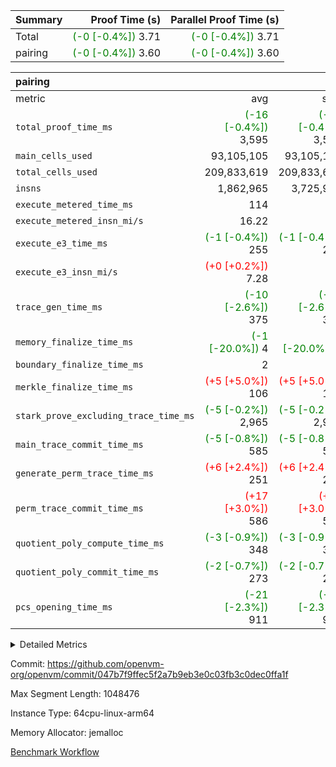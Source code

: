 | Summary | Proof Time (s) | Parallel Proof Time (s) |
|:---|---:|---:|
| Total | <span style='color: green'>(-0 [-0.4%])</span> 3.71 | <span style='color: green'>(-0 [-0.4%])</span> 3.71 |
| pairing | <span style='color: green'>(-0 [-0.4%])</span> 3.60 | <span style='color: green'>(-0 [-0.4%])</span> 3.60 |


| pairing |||||
|:---|---:|---:|---:|---:|
|metric|avg|sum|max|min|
| `total_proof_time_ms ` | <span style='color: green'>(-16 [-0.4%])</span> 3,595 | <span style='color: green'>(-16 [-0.4%])</span> 3,595 | <span style='color: green'>(-16 [-0.4%])</span> 3,595 | <span style='color: green'>(-16 [-0.4%])</span> 3,595 |
| `main_cells_used     ` |  93,105,105 |  93,105,105 |  93,105,105 |  93,105,105 |
| `total_cells_used    ` |  209,833,619 |  209,833,619 |  209,833,619 |  209,833,619 |
| `insns               ` |  1,862,965 |  3,725,930 |  1,862,965 |  1,862,965 |
| `execute_metered_time_ms` |  114 | -          | -          | -          |
| `execute_metered_insn_mi/s` |  16.22 | -          |  16.22 |  16.22 |
| `execute_e3_time_ms  ` | <span style='color: green'>(-1 [-0.4%])</span> 255 | <span style='color: green'>(-1 [-0.4%])</span> 255 | <span style='color: green'>(-1 [-0.4%])</span> 255 | <span style='color: green'>(-1 [-0.4%])</span> 255 |
| `execute_e3_insn_mi/s` | <span style='color: red'>(+0 [+0.2%])</span> 7.28 | -          | <span style='color: red'>(+0 [+0.2%])</span> 7.28 | <span style='color: red'>(+0 [+0.2%])</span> 7.28 |
| `trace_gen_time_ms   ` | <span style='color: green'>(-10 [-2.6%])</span> 375 | <span style='color: green'>(-10 [-2.6%])</span> 375 | <span style='color: green'>(-10 [-2.6%])</span> 375 | <span style='color: green'>(-10 [-2.6%])</span> 375 |
| `memory_finalize_time_ms` | <span style='color: green'>(-1 [-20.0%])</span> 4 | <span style='color: green'>(-1 [-20.0%])</span> 4 | <span style='color: green'>(-1 [-20.0%])</span> 4 | <span style='color: green'>(-1 [-20.0%])</span> 4 |
| `boundary_finalize_time_ms` |  2 |  2 |  2 |  2 |
| `merkle_finalize_time_ms` | <span style='color: red'>(+5 [+5.0%])</span> 106 | <span style='color: red'>(+5 [+5.0%])</span> 106 | <span style='color: red'>(+5 [+5.0%])</span> 106 | <span style='color: red'>(+5 [+5.0%])</span> 106 |
| `stark_prove_excluding_trace_time_ms` | <span style='color: green'>(-5 [-0.2%])</span> 2,965 | <span style='color: green'>(-5 [-0.2%])</span> 2,965 | <span style='color: green'>(-5 [-0.2%])</span> 2,965 | <span style='color: green'>(-5 [-0.2%])</span> 2,965 |
| `main_trace_commit_time_ms` | <span style='color: green'>(-5 [-0.8%])</span> 585 | <span style='color: green'>(-5 [-0.8%])</span> 585 | <span style='color: green'>(-5 [-0.8%])</span> 585 | <span style='color: green'>(-5 [-0.8%])</span> 585 |
| `generate_perm_trace_time_ms` | <span style='color: red'>(+6 [+2.4%])</span> 251 | <span style='color: red'>(+6 [+2.4%])</span> 251 | <span style='color: red'>(+6 [+2.4%])</span> 251 | <span style='color: red'>(+6 [+2.4%])</span> 251 |
| `perm_trace_commit_time_ms` | <span style='color: red'>(+17 [+3.0%])</span> 586 | <span style='color: red'>(+17 [+3.0%])</span> 586 | <span style='color: red'>(+17 [+3.0%])</span> 586 | <span style='color: red'>(+17 [+3.0%])</span> 586 |
| `quotient_poly_compute_time_ms` | <span style='color: green'>(-3 [-0.9%])</span> 348 | <span style='color: green'>(-3 [-0.9%])</span> 348 | <span style='color: green'>(-3 [-0.9%])</span> 348 | <span style='color: green'>(-3 [-0.9%])</span> 348 |
| `quotient_poly_commit_time_ms` | <span style='color: green'>(-2 [-0.7%])</span> 273 | <span style='color: green'>(-2 [-0.7%])</span> 273 | <span style='color: green'>(-2 [-0.7%])</span> 273 | <span style='color: green'>(-2 [-0.7%])</span> 273 |
| `pcs_opening_time_ms ` | <span style='color: green'>(-21 [-2.3%])</span> 911 | <span style='color: green'>(-21 [-2.3%])</span> 911 | <span style='color: green'>(-21 [-2.3%])</span> 911 | <span style='color: green'>(-21 [-2.3%])</span> 911 |



<details>
<summary>Detailed Metrics</summary>

|  | keygen_time_ms | commit_exe_time_ms | app proof_time_ms |
| --- | --- | --- |
|  | 715 | 8 | 4,007 | 

| group | prove_segment_time_ms | memory_to_vec_partition_time_ms | insns | fri.log_blowup | execute_metered_time_ms | execute_metered_insn_mi/s | compute_user_public_values_proof_time_ms |
| --- | --- | --- | --- | --- | --- | --- | --- |
| pairing | 3,847 | 6 | 1,862,965 | 1 | 114 | 16.22 | 38 | 

| group | air_name | quotient_deg | interactions | constraints |
| --- | --- | --- | --- | --- |
| pairing | AccessAdapterAir<16> | 2 | 5 | 12 | 
| pairing | AccessAdapterAir<2> | 2 | 5 | 12 | 
| pairing | AccessAdapterAir<32> | 2 | 5 | 12 | 
| pairing | AccessAdapterAir<4> | 2 | 5 | 12 | 
| pairing | AccessAdapterAir<8> | 2 | 5 | 12 | 
| pairing | BitwiseOperationLookupAir<8> | 2 | 2 | 4 | 
| pairing | MemoryMerkleAir<8> | 2 | 4 | 39 | 
| pairing | PersistentBoundaryAir<8> | 2 | 3 | 7 | 
| pairing | PhantomAir | 2 | 3 | 5 | 
| pairing | Poseidon2PeripheryAir<BabyBearParameters>, 1> | 2 | 1 | 286 | 
| pairing | ProgramAir | 1 | 1 | 4 | 
| pairing | RangeTupleCheckerAir<2> | 1 | 1 | 4 | 
| pairing | Rv32HintStoreAir | 2 | 18 | 28 | 
| pairing | VariableRangeCheckerAir | 1 | 1 | 4 | 
| pairing | VmAirWrapper<Rv32BaseAluAdapterAir, BaseAluCoreAir<4, 8> | 2 | 20 | 37 | 
| pairing | VmAirWrapper<Rv32BaseAluAdapterAir, LessThanCoreAir<4, 8> | 2 | 18 | 40 | 
| pairing | VmAirWrapper<Rv32BaseAluAdapterAir, ShiftCoreAir<4, 8> | 2 | 24 | 91 | 
| pairing | VmAirWrapper<Rv32BranchAdapterAir, BranchEqualCoreAir<4> | 2 | 11 | 20 | 
| pairing | VmAirWrapper<Rv32BranchAdapterAir, BranchLessThanCoreAir<4, 8> | 2 | 13 | 35 | 
| pairing | VmAirWrapper<Rv32CondRdWriteAdapterAir, Rv32JalLuiCoreAir> | 2 | 10 | 18 | 
| pairing | VmAirWrapper<Rv32IsEqualModAdapterAir<2, 1, 32, 32>, ModularIsEqualCoreAir<32, 4, 8> | 2 | 25 | 225 | 
| pairing | VmAirWrapper<Rv32JalrAdapterAir, Rv32JalrCoreAir> | 2 | 16 | 20 | 
| pairing | VmAirWrapper<Rv32LoadStoreAdapterAir, LoadSignExtendCoreAir<4, 8> | 2 | 18 | 33 | 
| pairing | VmAirWrapper<Rv32LoadStoreAdapterAir, LoadStoreCoreAir<4> | 2 | 17 | 40 | 
| pairing | VmAirWrapper<Rv32MultAdapterAir, DivRemCoreAir<4, 8> | 2 | 25 | 84 | 
| pairing | VmAirWrapper<Rv32MultAdapterAir, MulHCoreAir<4, 8> | 2 | 24 | 31 | 
| pairing | VmAirWrapper<Rv32MultAdapterAir, MultiplicationCoreAir<4, 8> | 2 | 19 | 19 | 
| pairing | VmAirWrapper<Rv32RdWriteAdapterAir, Rv32AuipcCoreAir> | 2 | 12 | 14 | 
| pairing | VmAirWrapper<Rv32VecHeapAdapterAir<1, 2, 2, 32, 32>, FieldExpressionCoreAir> | 2 | 415 | 480 | 
| pairing | VmAirWrapper<Rv32VecHeapAdapterAir<2, 1, 1, 32, 32>, FieldExpressionCoreAir> | 2 | 158 | 190 | 
| pairing | VmAirWrapper<Rv32VecHeapAdapterAir<2, 2, 2, 32, 32>, FieldExpressionCoreAir> | 2 | 428 | 457 | 
| pairing | VmConnectorAir | 2 | 5 | 11 | 

| group | air_name | segment | rows | prep_cols | perm_cols | main_cols | cells |
| --- | --- | --- | --- | --- | --- | --- | --- |
| pairing | AccessAdapterAir<16> | 0 | 262,144 |  | 16 | 25 | 10,747,904 | 
| pairing | AccessAdapterAir<32> | 0 | 131,072 |  | 16 | 41 | 7,471,104 | 
| pairing | AccessAdapterAir<8> | 0 | 524,288 |  | 16 | 17 | 17,301,504 | 
| pairing | BitwiseOperationLookupAir<8> | 0 | 65,536 | 3 | 8 | 2 | 655,360 | 
| pairing | MemoryMerkleAir<8> | 0 | 32,768 |  | 16 | 32 | 1,572,864 | 
| pairing | PersistentBoundaryAir<8> | 0 | 32,768 |  | 12 | 20 | 1,048,576 | 
| pairing | PhantomAir | 0 | 1 |  | 12 | 6 | 18 | 
| pairing | Poseidon2PeripheryAir<BabyBearParameters>, 1> | 0 | 32,768 |  | 8 | 300 | 10,092,544 | 
| pairing | ProgramAir | 0 | 32,768 |  | 8 | 10 | 589,824 | 
| pairing | RangeTupleCheckerAir<2> | 0 | 524,288 | 2 | 8 | 1 | 4,718,592 | 
| pairing | Rv32HintStoreAir | 0 | 256 |  | 44 | 32 | 19,456 | 
| pairing | VariableRangeCheckerAir | 0 | 262,144 | 2 | 8 | 1 | 2,359,296 | 
| pairing | VmAirWrapper<Rv32BaseAluAdapterAir, BaseAluCoreAir<4, 8> | 0 | 1,048,576 |  | 52 | 36 | 92,274,688 | 
| pairing | VmAirWrapper<Rv32BaseAluAdapterAir, LessThanCoreAir<4, 8> | 0 | 65,536 |  | 40 | 37 | 5,046,272 | 
| pairing | VmAirWrapper<Rv32BaseAluAdapterAir, ShiftCoreAir<4, 8> | 0 | 2,048 |  | 52 | 53 | 215,040 | 
| pairing | VmAirWrapper<Rv32BranchAdapterAir, BranchEqualCoreAir<4> | 0 | 262,144 |  | 28 | 26 | 14,155,776 | 
| pairing | VmAirWrapper<Rv32BranchAdapterAir, BranchLessThanCoreAir<4, 8> | 0 | 131,072 |  | 32 | 32 | 8,388,608 | 
| pairing | VmAirWrapper<Rv32CondRdWriteAdapterAir, Rv32JalLuiCoreAir> | 0 | 8,192 |  | 28 | 18 | 376,832 | 
| pairing | VmAirWrapper<Rv32IsEqualModAdapterAir<2, 1, 32, 32>, ModularIsEqualCoreAir<32, 4, 8> | 0 | 32 |  | 56 | 166 | 7,104 | 
| pairing | VmAirWrapper<Rv32JalrAdapterAir, Rv32JalrCoreAir> | 0 | 65,536 |  | 36 | 28 | 4,194,304 | 
| pairing | VmAirWrapper<Rv32LoadStoreAdapterAir, LoadStoreCoreAir<4> | 0 | 1,048,576 |  | 52 | 41 | 97,517,568 | 
| pairing | VmAirWrapper<Rv32MultAdapterAir, MulHCoreAir<4, 8> | 0 | 256 |  | 72 | 39 | 28,416 | 
| pairing | VmAirWrapper<Rv32MultAdapterAir, MultiplicationCoreAir<4, 8> | 0 | 512 |  | 52 | 31 | 42,496 | 
| pairing | VmAirWrapper<Rv32RdWriteAdapterAir, Rv32AuipcCoreAir> | 0 | 32,768 |  | 28 | 20 | 1,572,864 | 
| pairing | VmAirWrapper<Rv32VecHeapAdapterAir<2, 1, 1, 32, 32>, FieldExpressionCoreAir> | 0 | 1,024 |  | 320 | 263 | 596,992 | 
| pairing | VmAirWrapper<Rv32VecHeapAdapterAir<2, 2, 2, 32, 32>, FieldExpressionCoreAir> | 0 | 16,384 |  | 604 | 497 | 18,038,784 | 
| pairing | VmConnectorAir | 0 | 2 | 1 | 16 | 5 | 42 | 

| group | segment | trace_gen_time_ms | total_proof_time_ms | total_cells_used | total_cells | system_trace_gen_time_ms | stark_prove_excluding_trace_time_ms | single_trace_gen_time_ms | quotient_poly_compute_time_ms | quotient_poly_commit_time_ms | perm_trace_commit_time_ms | pcs_opening_time_ms | merkle_finalize_time_ms | memory_to_vec_partition_time_ms | memory_finalize_time_ms | main_trace_commit_time_ms | main_cells_used | insns | generate_perm_trace_time_ms | execute_e3_time_ms | execute_e3_insn_mi/s | boundary_finalize_time_ms |
| --- | --- | --- | --- | --- | --- | --- | --- | --- | --- | --- | --- | --- | --- | --- | --- | --- | --- | --- | --- | --- | --- | --- |
| pairing | 0 | 375 | 3,595 | 209,833,619 | 304,931,516 | 374 | 2,965 | 2 | 348 | 273 | 586 | 911 | 106 | 8 | 4 | 585 | 93,105,105 | 1,862,965 | 251 | 255 | 7.28 | 2 | 

| group | segment | trace_height_constraint | weighted_sum | threshold |
| --- | --- | --- | --- | --- |
| pairing | 0 | 0 | 5,382,342 | 2,013,265,921 | 
| pairing | 0 | 1 | 18,152,512 | 2,013,265,921 | 
| pairing | 0 | 2 | 2,691,171 | 2,013,265,921 | 
| pairing | 0 | 3 | 25,000,068 | 2,013,265,921 | 
| pairing | 0 | 4 | 131,072 | 2,013,265,921 | 
| pairing | 0 | 5 | 65,536 | 2,013,265,921 | 
| pairing | 0 | 6 | 6,016,192 | 2,013,265,921 | 
| pairing | 0 | 7 | 4,096 | 2,013,265,921 | 
| pairing | 0 | 8 | 58,426,029 | 2,013,265,921 | 

</details>


Commit: https://github.com/openvm-org/openvm/commit/047b7f9ffec5f2a7b9eb3e0c03fb3c0dec0ffa1f

Max Segment Length: 1048476

Instance Type: 64cpu-linux-arm64

Memory Allocator: jemalloc

[Benchmark Workflow](https://github.com/openvm-org/openvm/actions/runs/16733858435)
